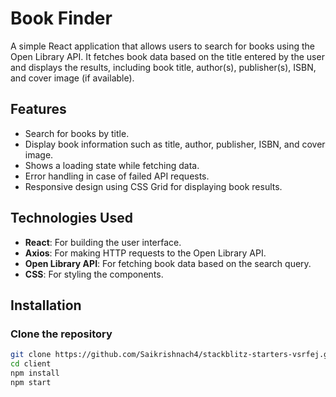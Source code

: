 # Book Finder

A simple React application that allows users to search for books using the Open Library API. It fetches book data based on the title entered by the user and displays the results, including book title, author(s), publisher(s), ISBN, and cover image (if available).

## Features

- Search for books by title.
- Display book information such as title, author, publisher, ISBN, and cover image.
- Shows a loading state while fetching data.
- Error handling in case of failed API requests.
- Responsive design using CSS Grid for displaying book results.

## Technologies Used

- **React**: For building the user interface.
- **Axios**: For making HTTP requests to the Open Library API.
- **Open Library API**: For fetching book data based on the search query.
- **CSS**: For styling the components.

## Installation

### Clone the repository

```bash
git clone https://github.com/Saikrishnach4/stackblitz-starters-vsrfej.git
cd client
npm install
npm start

